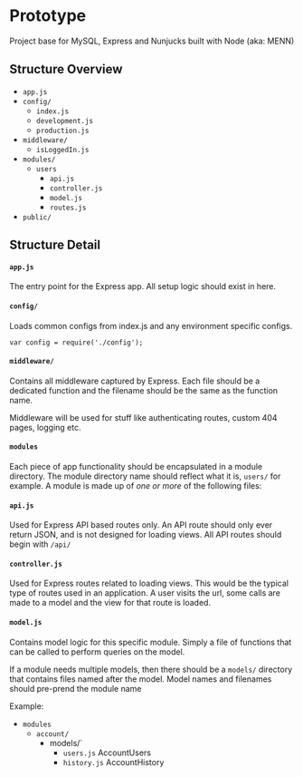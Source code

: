 # Prototype

Project base for MySQL, Express and Nunjucks built with Node (aka: MENN)

## Structure Overview

- `app.js`
- `config/`
  - `index.js`
  - `development.js`
  - `production.js`
- `middleware/`
  - `isLoggedIn.js`
- `modules/`
  - `users`
    - `api.js`
    - `controller.js`
    - `model.js`
    - `routes.js` 
- `public/`

## Structure Detail

#### `app.js` 

The entry point for the Express app. All setup logic should exist in here.

#### `config/` 

Loads common configs from index.js and any environment specific configs.

```
var config = require('./config');
```

#### `middleware/`

Contains all middleware captured by Express. Each file should be a dedicated
function and the filename should be the same as the function name.

Middleware will be used for stuff like authenticating routes, custom 404 pages,
logging etc.

#### `modules`

Each piece of app functionality should be encapsulated in a module directory. 
The module directory name should reflect what it is, `users/` for example. A 
module is made up of *one or more* of the following files:

#### `api.js`

Used for Express API based routes only. An API route should only ever return
JSON, and is not designed for loading views. All API routes should begin with 
`/api/`

#### `controller.js`

Used for Express routes related to loading views. This would be the typical
type of routes used in an application. A user visits the url, some calls are 
made to a model and the view for that route is loaded.

#### `model.js`

Contains model logic for this specific module. Simply a file of functions that
can be called to perform queries on the model.

If a module needs multiple models, then there should be a `models/` directory
that contains files named after the model. Model names and filenames should
pre-prend the module name

Example:

- `modules`
  - `account/`
    - models/`
      - `users.js` AccountUsers
      - `history.js` AccountHistory

